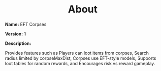 <h1 style="text-align:center; font-size:2rem; font-weight:bold;">About</h1>

**Name:**
EFT Corpses

**Version:**
1

**Description:**

Provides features such as Players can loot items from corpses, Search radius limited by corpseMaxDist, Corpses use EFT-style models, Supports loot tables for random rewards, and Encourages risk vs reward gameplay.
